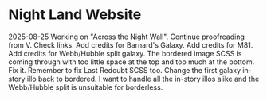 # Night Land Website

2025-08-25
    Working on "Across the Night Wall". 
        Continue proofreading from V.
        Check links.
        Add credits for Barnard's Galaxy.
        Add credits for M81.
        Add credits for Webb/Hubble split galaxy.
        The bordered image SCSS is coming through with too little space at the top and too much at the bottom. Fix it.
        Remember to fix Last Redoubt SCSS too.
        Change the first galaxy in-story illo back to bordered. I want to handle all the in-story illos alike and the Webb/Hubble split is unsuitable for borderless.